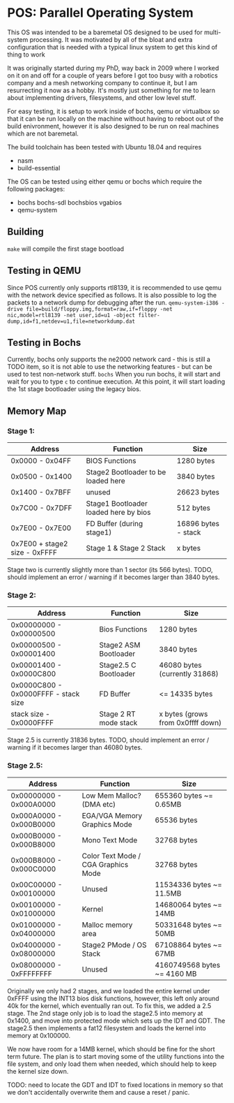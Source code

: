# POS: Parallel Operating System
This OS was intended to be a baremetal OS designed to be used for 
multi-system processing. It was motivated by all of the bloat and extra
configuration that is needed with a typical linux system to get this
kind of thing to work

It was originally started during my PhD, way back in 2009 where I worked
on it on and off for a couple of years before I got too busy with a 
robotics company and a mesh networking company to continue it, but I am
resurrecting it now as a hobby. It's mostly just something for me to learn
about implementing drivers, filesystems, and other low level stuff.

For easy testing, it is setup to work inside of bochs, qemu or
virtualbox so that it can be run locally on the machine without having
to reboot out of the build enivronment, however it is also designed to
be run on real machines which are not baremetal.

The build toolchain has been tested with Ubuntu 18.04 and requires
* nasm
* build-essential

The OS can be tested using either qemu or bochs which require the
following packages:
* bochs bochs-sdl bochsbios vgabios
* qemu-system

## Building 
```make``` will compile the first stage bootload

## Testing in QEMU
Since POS currently only supports rtl8139, it is recommended to use qemu with the network device specified as follows.
It is also possible to log the packets to a network dump for debugging after the run.
```qemu-system-i386 -drive file=build/floppy.img,format=raw,if=floppy -net nic,model=rtl8139 -net user,id=u1 -object filter-dump,id=f1,netdev=u1,file=networkdump.dat```

## Testing in Bochs
Currently, bochs only supports the ne2000 network card - this is still a TODO item, so it is not able to use the 
networking features - but can be used to test non-network stuff.
```bochs```
When you run bochs, it will start and wait for you to type ```c``` to
continue execution. At this point, it will start loading the 1st stage
bootloader using the legacy bios.

## Memory Map
### Stage 1:

| Address                       | Function                              | Size                |
|-------------------------------|---------------------------------------|---------------------|
| 0x0000 - 0x04FF               | BIOS Functions                        | 1280 bytes          |
| 0x0500 - 0x1400               | Stage2 Bootloader to be loaded here   | 3840 bytes          |
| 0x1400 - 0x7BFF               | unused                                | 26623 bytes         |
| 0x7C00 - 0x7DFF               | Stage1 Bootloader loaded here by bios | 512 bytes           |
| 0x7E00 - 0x7E00               | FD Buffer (during stage1)             | 16896 bytes - stack |
| 0x7E00 + stage2 size - 0xFFFF | Stage 1 & Stage 2 Stack               | x bytes             |

Stage two is currently slightly more than 1 sector (its 566 bytes). TODO, should implement an error / warning if it
becomes larger than 3840 bytes.

### Stage 2:

| Address                              | Function              | Size                              |
|--------------------------------------|-----------------------|-----------------------------------|
| 0x00000000 - 0x00000500              | Bios Functions        | 1280 bytes                        |
| 0x00000500 - 0x00001400              | Stage2 ASM Bootloader | 3840 bytes                        |
| 0x00001400 - 0x0000C800              | Stage2.5 C Bootloader | 46080 bytes (currently 31868)     |
| 0x0000C800 - 0x0000FFFF - stack size | FD Buffer             | <= 14335 bytes                    |
| stack size - 0x0000FFFF              | Stage 2 RT mode stack | x bytes (grows from 0x0ffff down) |

Stage 2.5 is currently 31836 bytes. TODO, should implement an error / warning if it becomes larger than 46080 bytes. 

### Stage 2.5:

| Address                              | Function                            | Size                        |
|--------------------------------------|-------------------------------------|-----------------------------|
| 0x00000000 - 0x000A0000              | Low Mem Malloc? (DMA etc)           | 655360 bytes ~= 0.65MB      |
| 0x000A0000 - 0x000B0000              | EGA/VGA Memory Graphics Mode        | 65536 bytes                 |
| 0x000B0000 - 0x000B8000              | Mono Text Mode                      | 32768 bytes                 |
| 0x000B8000 - 0x000C0000              | Color Text Mode / CGA Graphics Mode | 32768 bytes                 |
| 0x00C00000 - 0x00100000              | Unused                              | 11534336 bytes ~= 11.5MB    |
| 0x00100000 - 0x01000000              | Kernel                              | 14680064 bytes ~= 14MB      |
| 0x01000000 - 0x04000000              | Malloc memory area                  | 50331648 bytes ~= 50MB      |
| 0x04000000 - 0x08000000              | Stage2 PMode / OS Stack             | 67108864 bytes ~= 67MB      |
| 0x08000000 - 0xFFFFFFFF              | Unused                              | 4160749568 bytes ~= 4160 MB |

Originally we only had 2 stages, and we loaded the entire kernel under 0xFFFF using the INT13 bios disk functions, 
however, this left only around 40k for the kernel, which eventually ran out. To fix this, we added a 2.5 stage. The
2nd stage only job is to load the stage2.5 into memory at 0x1400, and move into protected mode which sets up the IDT and
GDT. The stage2.5 then implements a fat12 filesystem and loads the kernel into memory at 0x100000.

We now have room for a 14MB kernel, which should be fine for the short term future. The plan is to start moving some of
the utility functions into the file system, and only load them when needed, which should help to keep the kernel size 
down.

TODO: need to locate the GDT and IDT to fixed locations in memory so that we don't accidentally overwrite them and
cause a reset / panic.